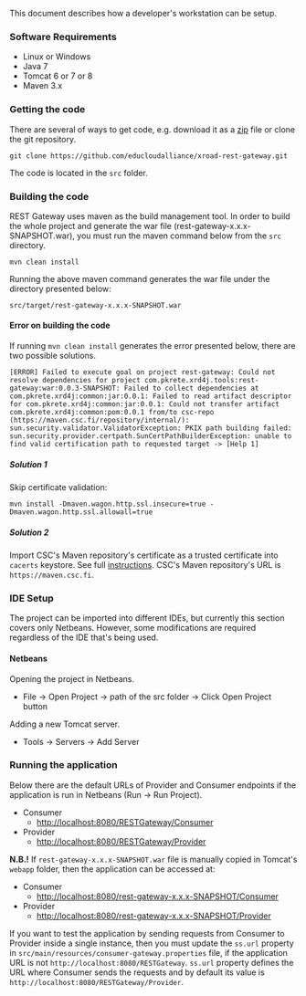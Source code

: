 This document describes how a developer's workstation can be setup.

### Software Requirements

* Linux or Windows
* Java 7
* Tomcat 6 or 7 or 8
* Maven 3.x

### Getting the code

There are several of ways to get code, e.g. download it as a [zip](https://github.com/educloudalliance/xroad-rest-gateway/archive/master.zip) file or clone the git repository.

```
git clone https://github.com/educloudalliance/xroad-rest-gateway.git
```

The code is located in the ```src``` folder.

### Building the code

REST Gateway uses maven as the build management tool. In order to build the whole project and generate the war  file (rest-gateway-x.x.x-SNAPSHOT.war), you must run the maven command below from the ```src``` directory.

```
mvn clean install
```

Running the above maven command generates the war file under the directory presented below:

```
src/target/rest-gateway-x.x.x-SNAPSHOT.war
```
#### Error on building the code

If running ```mvn clean install``` generates the error presented below, there are two possible solutions.

```
[ERROR] Failed to execute goal on project rest-gateway: Could not resolve dependencies for project com.pkrete.xrd4j.tools:rest-gateway:war:0.0.3-SNAPSHOT: Failed to collect dependencies at com.pkrete.xrd4j:common:jar:0.0.1: Failed to read artifact descriptor for com.pkrete.xrd4j:common:jar:0.0.1: Could not transfer artifact com.pkrete.xrd4j:common:pom:0.0.1 from/to csc-repo (https://maven.csc.fi/repository/internal/): sun.security.validator.ValidatorException: PKIX path building failed: sun.security.provider.certpath.SunCertPathBuilderException: unable to find valid certification path to requested target -> [Help 1]
```

##### Solution 1

Skip certificate validation:

```
mvn install -Dmaven.wagon.http.ssl.insecure=true -Dmaven.wagon.http.ssl.allowall=true
```

##### Solution 2

Import CSC's Maven repository's certificate as a trusted certificate into ```cacerts``` keystore. See full [instructions](https://github.com/educloudalliance/xroad-rest-gateway/wiki/Import-a-Certificate-as-a-Trusted-Certificate). CSC's Maven repository's URL is ```https://maven.csc.fi```.

### IDE Setup

The project can be imported into different IDEs, but currently this section covers only Netbeans. However, some modifications are required regardless of the IDE that's being used.

#### Netbeans

Opening the project in Netbeans.

* File -> Open Project -> path of the src folder -> Click Open Project button

Adding a new Tomcat server.

* Tools -> Servers -> Add Server

### Running the application

Below there are the default URLs of Provider and Consumer endpoints if the application is run in Netbeans (Run -> Run Project). 

* Consumer
  * [http://localhost:8080/RESTGateway/Consumer](http://localhost:8080/RESTGateway/Consumer)
* Provider
  * [http://localhost:8080/RESTGateway/Provider](http://localhost:8080/RESTGateway/Provider)

**N.B.!** If ```rest-gateway-x.x.x-SNAPSHOT.war``` file is manually copied in Tomcat's ```webapp``` folder, then the application can be accessed at:

* Consumer
  * [http://localhost:8080/rest-gateway-x.x.x-SNAPSHOT/Consumer](http://localhost:8080/rest-gateway-x.x.x-SNAPSHOT/Consumer)
* Provider
  * [http://localhost:8080/rest-gateway-x.x.x-SNAPSHOT/Provider](http://localhost:8080/rest-gateway-x.x.x-SNAPSHOT/Provider)

If you want to test the application by sending requests from Consumer to Provider inside a single instance, then you must update the ```ss.url``` property in ```src/main/resources/consumer-gateway.properties``` file, if the application URL is not ```http://localhost:8080/RESTGateway```. ```ss.url``` property defines the URL where Consumer sends the requests and by default its value is ```http://localhost:8080/RESTGateway/Provider```.